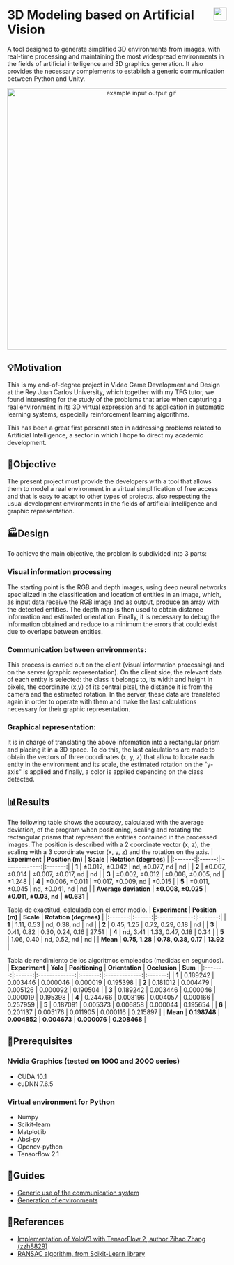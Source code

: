 # [<img src="https://static.dwcdn.net/css/flag-icons/flags/4x3/es.svg" alt="es" height="30" align="right"/>](docs/ReadmeSpanish.md)
# 3D Modeling based on Artificial Vision
A tool designed to generate simplified 3D environments from images, with real-time processing and maintaining the most widespread environments in the fields of artificial intelligence and 3D graphics generation. It also provides the necessary complements to establish a generic communication between Python and Unity.

<p align="center">
  <img src="docs/Images/githubgif.gif" alt="example input output gif" width="600" />
</p>

## :bulb:Motivation
This is my end-of-degree project in Video Game Development and Design at the Rey Juan Carlos University, which together with my TFG tutor, we found interesting for the study of the problems that arise when capturing a real environment in its 3D virtual expression and its application in automatic learning systems, especially reinforcement learning algorithms.

This has been a great first personal step in addressing problems related to Artificial Intelligence, a sector in which I hope to direct my academic development. 

## :checkered_flag:Objective
The present project must provide the developers with a tool that allows them to model a real environment in a virtual simplification of free access and that is easy to adapt to other types of projects, also respecting the usual development environments in the fields of artificial intelligence and graphic representation.

## :factory:Design
To achieve the main objective, the problem is subdivided into 3 parts:
### Visual information processing
The starting point is the RGB and depth images, using deep neural networks specialized in the classification and location of entities in an image, which, as input data receive the RGB image and as output, produce an array with the detected entities. The depth map is then used to obtain distance information and estimated orientation. Finally, it is necessary to debug the information obtained and reduce to a minimum the errors that could exist due to overlaps between entities.
### Communication between environments:
This process is carried out on the client (visual information processing) and on the server (graphic representation). On the client side, the relevant data of each entity is selected: the class it belongs to, its width and height in pixels, the coordinate (x,y) of its central pixel, the distance it is from the camera and the estimated rotation. In the server, these data are translated again in order to operate with them and make the last calculations necessary for their graphic representation.
### Graphical representation:
It is in charge of translating the above information into a rectangular prism and placing it in a 3D space. To do this, the last calculations are made to obtain the vectors of three coordinates (x, y, z) that allow to locate each entity in the environment and its scale, the estimated rotation on the "y-axis" is applied and finally, a color is applied depending on the class detected.

## :bar_chart:Results
The following table shows the accuracy, calculated with the average deviation, of the program when positioning, scaling and rotating the rectangular prisms that represent the entities contained in the processed images. The position is described with a 2 coordinate vector (x, z), the scaling with a 3 coordinate vector (x, y, z) and the rotation on the axis.
| **Experiment** | **Position (m)** | **Scale** | **Rotation (degrees)** |
|:-------:|:------:|:-------------:|:-------:|
| **1** | ±0.012, ±0.042 | nd, ±0.077, nd | nd |
| **2** | ±0.007, ±0.014 | ±0.007, ±0.017, nd | nd |
| **3** | ±0.002, ±0.012 | ±0.008, ±0.005, nd | ±1.248 |
| **4** | ±0.006, ±0.011 | ±0.017, ±0.009, nd | ±0.015 |
| **5** | ±0.011, ±0.045 | nd, ±0.041, nd | nd |
| **Average deviation** | **±0.008, ±0.025** | **±0.011, ±0.03, nd** | **±0.631** |

Tabla de exactitud, calculada con el error medio.
| **Experiment** | **Position (m)** | **Scale** | **Rotation (degrees)** |
|:-------:|:------:|:-------------:|:-------:|
| **1** | 1.11, 0.53 | nd, 0.38, nd | nd |
| **2** | 0.45, 1.25 | 0.72, 0.29, 0.18 | nd |
| **3** | 0.41, 0.82 | 0.30, 0.24, 0.16 | 27.51 |
| **4** | nd, 3.41 | 1.33, 0.47, 0.18 | 0.34 |
| **5** | 1.06, 0.40 | nd, 0.52, nd | nd |
| **Mean** | **0.75, 1.28** | **0.78, 0.38, 0.17** | **13.92** |

Tabla de rendimiento de los algoritmos empleados (medidas en segundos).
| **Experiment** | **Yolo** | **Positioning** | **Orientation** | **Occlusion** | **Sum** |
|:-------:|:------:|:-------------:|:-------:|:-------------:|:-------:|
| **1** | 0.189242 | 0.003446 | 0.000046 | 0.000019 | 0.195398 |
| **2** | 0.181012 | 0.004479 | 0.005126 | 0.000092 | 0.190504 |
| **3** | 0.189242 | 0.003446 | 0.000046 | 0.000019 | 0.195398 |
| **4** | 0.244766 | 0.008196 | 0.004057 | 0.000166 | 0.257959 |
| **5** | 0.187091 | 0.005373 | 0.006858 | 0.000044 | 0.195654 |
| **6** | 0.201137 | 0.005176 | 0.011905 | 0.000116 | 0.215897 |
| **Mean** | **0.198748** | **0.004852** | **0.004673** | **0.000076** | **0.208468** |

## :memo:Prerequisites
### Nvidia Graphics (tested on 1000 and 2000 series)
 - CUDA 10.1
 - cuDNN 7.6.5
### Virtual environment for Python
 - Numpy
 - Scikit-learn
 - Matplotlib
 - Absl-py
 - Opencv-python
 - Tensorflow 2.1

## :bookmark_tabs:Guides
 - [Generic use of the communication system](docs/Communication_System_Guide.md)
 - [Generation of environments](docs/Environment_generation_guide.md)

## :raised_hands:References
 - [Implementation of YoloV3 with TensorFlow 2, author Zihao Zhang (zzh8829)](https://github.com/zzh8829/yolov3-tf2)
 - [RANSAC algorithm, from Scikit-Learn library](https://scikit-learn.org/stable/modules/generated/sklearn.linear_model.RANSACRegressor.html)
